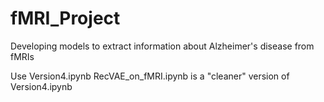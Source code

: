 # fMRI_Project
Developing models to extract information about Alzheimer's disease from fMRIs

Use Version4.ipynb
RecVAE_on_fMRI.ipynb is a "cleaner" version of Version4.ipynb
